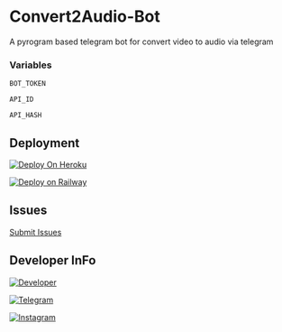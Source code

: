 # Convert2Audio-Bot
A pyrogram based telegram bot for convert video to audio via telegram


### Variables

`BOT_TOKEN`

`API_ID`

`API_HASH`

## Deployment

[![Deploy On Heroku](https://img.shields.io/badge/heroku-%23430098.svg?style=for-the-badge&logo=heroku&logoColor=white)](https://heroku.com/deploy?template=https://github.com/riz4d/Convert2Audio-Bot)

[![Deploy on Railway](https://railway.app/button.svg)](https://railway.app/new/template?template=https://github.com/riz4d/Convert2Audio-Bot)

## Issues 

[Submit Issues](https://github.com/riz4d/Convert2Audio-Bot/issues)

## Developer InFo

[![Developer](https://contributors-img.web.app/image?repo=riz4d/Convert2Audio-Bot)](https://github.com/riz4d)

[![Telegram](https://img.shields.io/badge/Telegram-grey?style=for-the-badge&logo=telegram)](https://telegram.me/riz4d)

[![Instagram](https://img.shields.io/badge/InstaGram-grey?style=for-the-badge&logo=Instagram&logoColor=white)](https://instagram.com/riz.4d)
